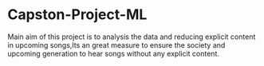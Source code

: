 # Capston-Project-ML
Main aim of this project is to analysis the data and reducing explicit content in upcoming songs,Its an great measure to ensure the society and upcoming generation to hear songs without any explicit content.
